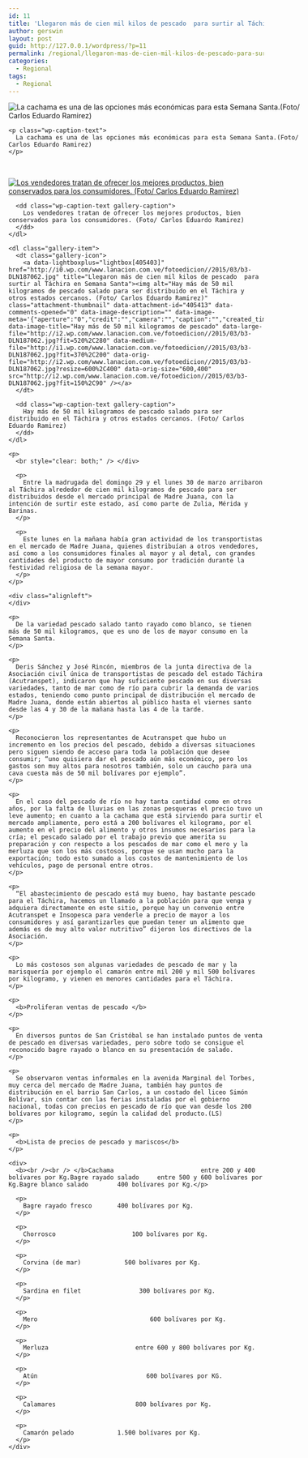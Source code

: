 ```yaml
---
id: 11
title: 'Llegaron más de cien mil kilos de pescado  para surtir al Táchira en Semana Santa'
author: gerswin
layout: post
guid: http://127.0.0.1/wordpress/?p=11
permalink: /regional/llegaron-mas-de-cien-mil-kilos-de-pescado-para-surtir-al-tachira-en-semana-santa/
categories:
  - Regional
tags:
  - Regional
---
```

<div id="content-area">
  <b></b></p> 
  
  <div class="wp-caption alignnone" id="attachment_405412" style="width: 610px">
    <img alt="La cachama es una de las opciones más económicas para esta Semana Santa.(Foto/ Carlos Eduardo Ramirez)" class="size-full wp-image-405412" data-recalc-dims="1" src="http://i2.wp.com/www.lanacion.com.ve/fotoedicion//2015/03/b3-DLN187057.jpg?resize=600%2C900" /> 
    
    <p class="wp-caption-text">
      La cachama es una de las opciones más económicas para esta Semana Santa.(Foto/ Carlos Eduardo Ramirez)
    </p>
  </div>
  
  <p>
     
  </p></p> 
  
  <div class="gallery galleryid-405403 gallery-columns-3 gallery-size-thumbnail" data-carousel-extra='{"blog_id":1,"permalink":"http:\/\/www.lanacion.com.ve\/regional\/llegaron-mas-de-cien-mil-kilos-de-pescado-para-surtir-al-tachira-en-semana-santa\/","likes_blog_id":66990373}' id="gallery-1">
    <dl class="gallery-item">
      <dt class="gallery-icon">
        <a data-lightboxplus="lightbox[405403]" href="http://i2.wp.com/www.lanacion.com.ve/fotoedicion//2015/03/b3-DLN187070.jpg" title="Llegaron más de cien mil kilos de pescado  para surtir al Táchira en Semana Santa"><img alt="Los vendedores tratan de ofrecer los mejores productos, bien conservados para los consumidores. (Foto/ Carlos Eduardo Ramirez)" class="attachment-thumbnail" data-attachment-id="405414" data-comments-opened="0" data-image-description="" data-image-meta='{"aperture":"0","credit":"","camera":"","caption":"","created_timestamp":"0","copyright":"","focal_length":"0","iso":"0","shutter_speed":"0","title":"","orientation":"1"}' data-image-title="Los vendedores" data-large-file="http://i2.wp.com/www.lanacion.com.ve/fotoedicion//2015/03/b3-DLN187070.jpg?fit=520%2C280" data-medium-file="http://i1.wp.com/www.lanacion.com.ve/fotoedicion//2015/03/b3-DLN187070.jpg?fit=370%2C200" data-orig-file="http://i1.wp.com/www.lanacion.com.ve/fotoedicion//2015/03/b3-DLN187070.jpg?resize=600%2C400" data-orig-size="600,400" src="http://i2.wp.com/www.lanacion.com.ve/fotoedicion//2015/03/b3-DLN187070.jpg?fit=150%2C90" /></a>
      </dt>
      
      <dd class="wp-caption-text gallery-caption">
        Los vendedores tratan de ofrecer los mejores productos, bien conservados para los consumidores. (Foto/ Carlos Eduardo Ramirez)
      </dd>
    </dl>
    
    <dl class="gallery-item">
      <dt class="gallery-icon">
        <a data-lightboxplus="lightbox[405403]" href="http://i0.wp.com/www.lanacion.com.ve/fotoedicion//2015/03/b3-DLN187062.jpg" title="Llegaron más de cien mil kilos de pescado  para surtir al Táchira en Semana Santa"><img alt="Hay más de 50 mil kilogramos de pescado salado para ser distribuido en el Táchira y otros estados cercanos. (Foto/ Carlos Eduardo Ramirez)" class="attachment-thumbnail" data-attachment-id="405413" data-comments-opened="0" data-image-description="" data-image-meta='{"aperture":"0","credit":"","camera":"","caption":"","created_timestamp":"0","copyright":"","focal_length":"0","iso":"0","shutter_speed":"0","title":"","orientation":"1"}' data-image-title="Hay más de 50 mil kilogramos de pescado" data-large-file="http://i2.wp.com/www.lanacion.com.ve/fotoedicion//2015/03/b3-DLN187062.jpg?fit=520%2C280" data-medium-file="http://i1.wp.com/www.lanacion.com.ve/fotoedicion//2015/03/b3-DLN187062.jpg?fit=370%2C200" data-orig-file="http://i2.wp.com/www.lanacion.com.ve/fotoedicion//2015/03/b3-DLN187062.jpg?resize=600%2C400" data-orig-size="600,400" src="http://i2.wp.com/www.lanacion.com.ve/fotoedicion//2015/03/b3-DLN187062.jpg?fit=150%2C90" /></a>
      </dt>
      
      <dd class="wp-caption-text gallery-caption">
        Hay más de 50 mil kilogramos de pescado salado para ser distribuido en el Táchira y otros estados cercanos. (Foto/ Carlos Eduardo Ramirez)
      </dd>
    </dl>
    
    <p>
      <br style="clear: both;" /> </div> 
      
      <p>
        Entre la madrugada del domingo 29 y el lunes 30 de marzo arribaron al Táchira alrededor de cien mil kilogramos de pescado para ser distribuidos desde el mercado principal de Madre Juana, con la intención de surtir este estado, así como parte de Zulia, Mérida y Barinas.
      </p>
      
      <p>
        Este lunes en la mañana había gran actividad de los transportistas en el mercado de Madre Juana, quienes distribuían a otros vendedores, así como a los consumidores finales al mayor y al detal, con grandes cantidades del producto de mayor consumo por tradición durante la festividad religiosa de la semana mayor.
      </p>
    </p>
    
    <div class="alignleft">
    </div>
    
    <p>
      De la variedad pescado salado tanto rayado como blanco, se tienen más de 50 mil kilogramos, que es uno de los de mayor consumo en la Semana Santa.
    </p>
    
    <p>
      Deris Sánchez y José Rincón, miembros de la junta directiva de la Asociación civil única de transportistas de pescado del estado Táchira (Acutranspet), indicaron que hay suficiente pescado en sus diversas variedades, tanto de mar como de río para cubrir la demanda de varios estados, teniendo como punto principal de distribución el mercado de Madre Juana, donde están abiertos al público hasta el viernes santo desde las 4 y 30 de la mañana hasta las 4 de la tarde.
    </p>
    
    <p>
      Reconocieron los representantes de Acutranspet que hubo un incremento en los precios del pescado, debido a diversas situaciones pero siguen siendo de acceso para toda la población que desee consumir; “uno quisiera dar el pescado aún más económico, pero los gastos son muy altos para nosotros también, solo un caucho para una cava cuesta más de 50 mil bolívares por ejemplo”.
    </p>
    
    <p>
      En el caso del pescado de río no hay tanta cantidad como en otros años, por la falta de lluvias en las zonas pesqueras el precio tuvo un leve aumento; en cuanto a la cachama que está sirviendo para surtir el mercado ampliamente, pero está a 200 bolívares el kilogramo, por el aumento en el precio del alimento y otros insumos necesarios para la cría; el pescado salado por el trabajo previo que amerita su preparación y con respecto a los pescados de mar como el mero y la merluza que son los más costosos, porque se usan mucho para la exportación; todo esto sumado a los costos de mantenimiento de los vehículos, pago de personal entre otros.
    </p>
    
    <p>
      “El abastecimiento de pescado está muy bueno, hay bastante pescado para el Táchira, hacemos un llamado a la población para que venga y adquiera directamente en este sitio, porque hay un convenio entre Acutranspet e Insopesca para venderle a precio de mayor a los consumidores y así garantizarles que puedan tener un alimento que además es de muy alto valor nutritivo” dijeron los directivos de la Asociación.
    </p>
    
    <p>
      Lo más costosos son algunas variedades de pescado de mar y la marisquería por ejemplo el camarón entre mil 200 y mil 500 bolívares por kilogramo, y vienen en menores cantidades para el Táchira.
    </p>
    
    <p>
      <b>Proliferan ventas de pescado </b>
    </p>
    
    <p>
      En diversos puntos de San Cristóbal se han instalado puntos de venta de pescado en diversas variedades, pero sobre todo se consigue el reconocido bagre rayado o blanco en su presentación de salado.
    </p>
    
    <p>
      Se observaron ventas informales en la avenida Marginal del Torbes, muy cerca del mercado de Madre Juana, también hay puntos de distribución en el barrio San Carlos, a un costado del liceo Simón Bolívar, sin contar con las ferias instaladas por el gobierno nacional, todas con precios en pescado de río que van desde los 200 bolívares por kilogramo, según la calidad del producto.(LS)
    </p>
    
    <p>
      <b>Lista de precios de pescado y mariscos</b>
    </p>
    
    <div>
      <b><br /><br /> </b>Cachama                        entre 200 y 400 bolívares por Kg.Bagre rayado salado     entre 500 y 600 bolívares por Kg.Bagre blanco salado        400 bolívares por Kg.</p> 
      
      <p>
        Bagre rayado fresco       400 bolívares por Kg.
      </p>
      
      <p>
        Chorrosco                     100 bolívares por Kg.
      </p>
      
      <p>
        Corvina (de mar)            500 bolívares por Kg.
      </p>
      
      <p>
        Sardina en filet                300 bolívares por Kg.
      </p>
      
      <p>
        Mero                               600 bolívares por Kg.
      </p>
      
      <p>
        Merluza                        entre 600 y 800 bolívares por Kg.
      </p>
      
      <p>
        Atún                              600 bolívares por KG.
      </p>
      
      <p>
        Calamares                      800 bolívares por Kg.
      </p>
      
      <p>
        Camarón pelado            1.500 bolívares por Kg.
      </p>
    </div>
  </div>
